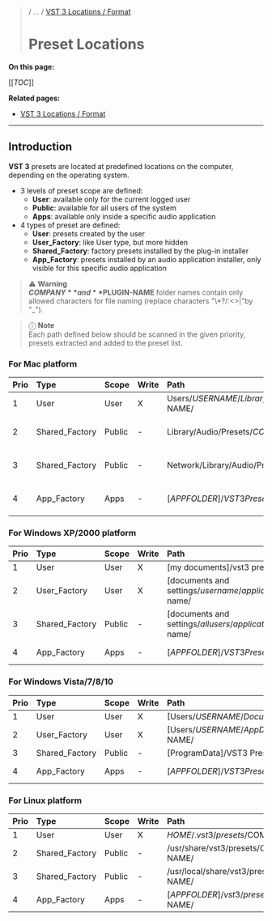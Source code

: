 >/ ... / [VST 3 Locations / Format](Index.md)
>
># Preset Locations

**On this page:**

[[_TOC_]]

**Related pages:**

- [VST 3 Locations / Format](Index.md)

---

## Introduction

**VST 3** presets are located at predefined locations on the computer, depending on the operating system.

- 3 levels of preset scope are defined:
  - **User**: available only for the current logged user
  - **Public**: available for all users of the system
  - **Apps**: available only inside a specific audio application
- 4 types of preset are defined:
  - **User**: presets created by the user
  - **User_Factory**: like User type, but more hidden
  - **Shared_Factory**: factory presets installed by the plug-in installer
  - **App_Factory**: presets installed by an audio application installer, only visible for this specific audio application

>⚠️ **Warning**\
>**$COMPANY** and **$PLUGIN-NAME** folder names contain only allowed characters for file naming (replace characters "\\*?/:<>|\"by "_").

>ⓘ **Note**\
>Each path defined below should be scanned in the given priority, presets extracted and added to the preset list.

### For Mac platform

| Prio  | Type            | Scope   | Write | Path | Comment |
| :-    | :-              | :-      | :-    | :- | :- |
| 1     | User            | User    | X     | Users/$USERNAME/Library/Audio/Presets/$COMPANY/$PLUGIN-NAME/ |
| 2     | Shared_Factory  | Public  | -     | Library/Audio/Presets/$COMPANY/$PLUGIN-NAME/ | Computer shared FactoryROM |
| 3     | Shared_Factory  | Public  | -     | Network/Library/Audio/Presets/$COMPANY/$PLUGIN-NAME/ | Network shared FactoryROM |
| 4     | App_Factory     | Apps    | -     | [$APPFOLDER]/VST3 Presets/$COMPANY/$PLUGIN-NAME/ | Host Application (Cubase, ...) |

### For Windows XP/2000 platform

| Prio  | Type          |  Scope  | Write | Path | Comment |
| :-    | :-            | :-      | :-    | :- | :- |
| 1     | User          | User    | X     | [my documents]/vst3 presets/$company/$plugin-name/ | csidl_personal |
| 2     | User_Factory  | User    | X     | [documents and settings/$username/application data]/vst3 presets/$company/$plugin-name/ | csidl_appdata |
| 3     | Shared_Factory| Public  | -     | [documents and settings/$allusers/application data]/vst3 presets/$company/$plugin-name/ | csidl_common_appdata |
| 4     | App_Factory   | Apps    | -     | [$APPFOLDER]/VST3 Presets/$COMPANY/$PLUGIN-NAME/ | Host Application (Cubase, ...) |

### For Windows Vista/7/8/10 

| Prio  | Type          | Scope | Write | Path | Comment |
| :-    | :-            | :-    | :-    | :- | :- |
| 1     | User          | User  | X     | [Users/$USERNAME/Documents]/VST3 Presets/$COMPANY/$PLUGIN-NAME/ | FOLDERID_Documents |
| 2     | User_Factory  | User  | X     | [Users/$USERNAME/AppData/Roaming]/VST3 Presets/$COMPANY/$PLUGIN-NAME/ | FOLDERID_RoamingAppData |
| 3     | Shared_Factory| Public| -     | [ProgramData]/VST3 Presets/$COMPANY/$PLUGIN-NAME/ | FOLDERID_ProgramData |
| 4     | App_Factory   | Apps  | -     | [$APPFOLDER]/VST3 Presets/$COMPANY/$PLUGIN-NAME/ | Host Application (Cubase, ...) |

### For Linux platform

| Prio  | Type            | Scope   | Write | Path                                                | Comment |
| :-    | :-              | :-      | :-    | :-                                                  | :-      |
| 1     | User            | User    | X     | $HOME/.vst3/presets/$COMPANY/$PLUGIN-NAME/          | |
| 2     | Shared_Factory  | Public  | -     | /usr/share/vst3/presets/$COMPANY/$PLUGIN-NAME/      | |
| 3     | Shared_Factory  | Public  | -     | /usr/local/share/vst3/presets/$COMPANY/$PLUGIN-NAME/| |
| 4     | App_Factory     | Apps    | -     | [$APPFOLDER]/vst3/presets/$COMPANY/$PLUGIN-NAME/    | Host Application |
